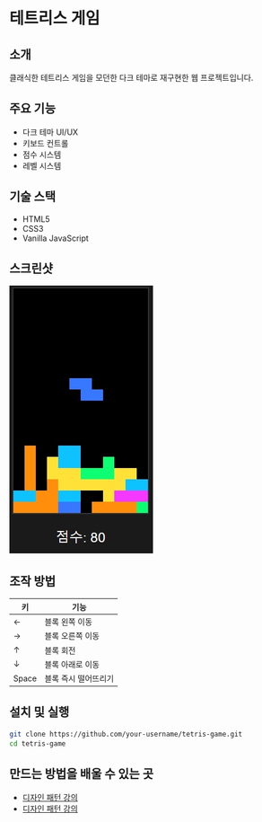 # 테트리스 게임

## 소개
클래식한 테트리스 게임을 모던한 다크 테마로 재구현한 웹 프로젝트입니다.

## 주요 기능
- 다크 테마 UI/UX
- 키보드 컨트롤
- 점수 시스템
- 레벨 시스템

## 기술 스택
- HTML5
- CSS3
- Vanilla JavaScript

## 스크린샷
![게임 화면](./images/game.jpeg)

## 조작 방법
| 키 | 기능 |
|---|---|
| ← | 블록 왼쪽 이동 |
| → | 블록 오른쪽 이동 |
| ↑ | 블록 회전 |
| ↓ | 블록 아래로 이동 |
| Space | 블록 즉시 떨어뜨리기 |

## 설치 및 실행

```bash
git clone https://github.com/your-username/tetris-game.git
cd tetris-game
```

## 만드는 방법을 배울 수 있는 곳

- [디자인 패턴 강의](http://ngmsoftware.com/)
- [디자인 패턴 강의](https://autopeak.co.kr/)
